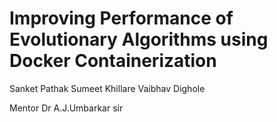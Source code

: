 # Improving Performance of Evolutionary Algorithms using Docker Containerization
Sanket Pathak
Sumeet Khillare
Vaibhav Dighole

Mentor
Dr A.J.Umbarkar sir
